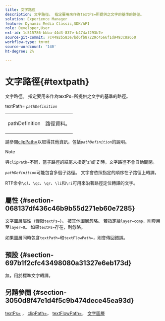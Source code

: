 ```yaml
---
title: 文字路徑
description: 文字路徑。 指定要用來作為textPs=所提供之文字的基準的路徑。
solution: Experience Manager
feature: Dynamic Media Classic,SDK/API
role: Developer,User
exl-id: 1c515786-bbba-44d3-837e-b474af293b7e
source-git-commit: 7c4492b583e7bd6fb87229c4566f1d9493c8a650
workflow-type: tm+mt
source-wordcount: '140'
ht-degree: 2%

---
```


# 文字路徑{#textpath}

文字路徑。 指定要用來作為textPs=所提供之文字的基準的路徑。

textPath= *`pathDefinition`*

<table id="simpletable_74F549E8625B483A9B334B24A7EB6D22"> 
 <tr class="strow"> 
  <td class="stentry"> <p><span class="varname"> pathDefinition</span> </p> </td> 
  <td class="stentry"> <p>路徑資料。 </p></td> 
 </tr> 
</table>

請參閱[clipPath=](../../../../../is-api/http-ref/image-serving-api-ref/c-http-protocol-reference/c-command-reference/r-clippath.md#reference-8139b1b52dc54749b51b109521ddf83d)以取得其他資訊，包括&#x200B;*`pathDefinition`*&#x200B;的說明。

>[!NOTE]
>
>與`clipPath=`不同，當子路徑的結尾未指定&#39;z&#39;或&#39;Z&#39;時，文字路徑不會自動關閉。

*`pathDefinition`*&#x200B;可能包含多個子路徑。 文字會依照指定的順序在子路徑上轉譯。

RTF命令`\ql`、`\qc`、`\qr`、`\li`和`\ri`可用來沿著路徑定位轉譯的文字。

## 屬性 {#section-068137df436c46b9b55d271eb60e7285}

文字圖層屬性（僅限`textPs=`）。 被其他圖層忽略。 若指定給`layer=comp`，則套用至`layer=0`。 如果`textPs=`存在，則忽略。

如果圖層同時包含`textPath=`和`textFlowPath=`，則會傳回錯誤。

## 預設 {#section-697b1f2cfc43498080a31327e6eb173d}

無，用於標準文字轉譯。

## 另請參閱 {#section-3050d8f47e1d4f5c9b474dece45ea93d}

[textPs=](../../../../../is-api/http-ref/image-serving-api-ref/c-http-protocol-reference/c-command-reference/r-textps.md#reference-4209a2a6169f44278da2647cfb0cd767) ， [clipPath=](../../../../../is-api/http-ref/image-serving-api-ref/c-http-protocol-reference/c-command-reference/r-clippath.md#reference-8139b1b52dc54749b51b109521ddf83d)， [textFlowPath=](../../../../../is-api/http-ref/image-serving-api-ref/c-http-protocol-reference/c-command-reference/r-textflowpath.md#reference-0b8d9493d71342f0b6a64a6d221584ef)， [文字圖層](../../../../../is-api/http-ref/image-serving-api-ref/c-http-protocol-reference/c-text-formatting/r-text-layers.md#reference-47e78cfb18134db5ab09e17af14a6a8f)
